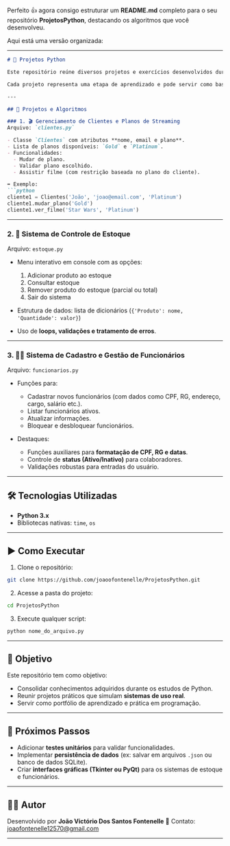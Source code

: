 Perfeito 👍 agora consigo estruturar um **README.md** completo para o seu repositório **ProjetosPython**, destacando os algoritmos que você desenvolveu.

Aqui está uma versão organizada:

---

````markdown
# 🐍 Projetos Python  

Este repositório reúne diversos projetos e exercícios desenvolvidos durante meus estudos em **Python 3**, com foco em **programação orientada a objetos, manipulação de listas, estruturas de repetição, funções e boas práticas**.  

Cada projeto representa uma etapa de aprendizado e pode servir como base para estudos, revisões ou evolução futura.  

---

## 📂 Projetos e Algoritmos  

### 1. 🎬 Gerenciamento de Clientes e Planos de Streaming  
Arquivo: `clientes.py`  

- Classe `Clientes` com atributos **nome, email e plano**.  
- Lista de planos disponíveis: `Gold` e `Platinum`.  
- Funcionalidades:  
  - Mudar de plano.  
  - Validar plano escolhido.  
  - Assistir filme (com restrição baseada no plano do cliente).  

➡️ Exemplo:  
```python
cliente1 = Clientes('João', 'joao@email.com', 'Platinum')
cliente1.mudar_plano('Gold')
cliente1.ver_filme('Star Wars', 'Platinum')
````

---

### 2. 🏪 Sistema de Controle de Estoque

Arquivo: `estoque.py`

* Menu interativo em console com as opções:

  1. Adicionar produto ao estoque
  2. Consultar estoque
  3. Remover produto do estoque (parcial ou total)
  4. Sair do sistema

* Estrutura de dados: lista de dicionários (`{'Produto': nome, 'Quantidade': valor}`)

* Uso de **loops, validações e tratamento de erros**.

---

### 3. 👨‍💼 Sistema de Cadastro e Gestão de Funcionários

Arquivo: `funcionarios.py`

* Funções para:

  * Cadastrar novos funcionários (com dados como CPF, RG, endereço, cargo, salário etc.).
  * Listar funcionários ativos.
  * Atualizar informações.
  * Bloquear e desbloquear funcionários.

* Destaques:

  * Funções auxiliares para **formatação de CPF, RG e datas**.
  * Controle de **status (Ativo/Inativo)** para colaboradores.
  * Validações robustas para entradas do usuário.

---

## 🛠️ Tecnologias Utilizadas

* **Python 3.x**
* Bibliotecas nativas: `time`, `os`

---

## ▶️ Como Executar

1. Clone o repositório:

```bash
git clone https://github.com/joaoofontenelle/ProjetosPython.git
```

2. Acesse a pasta do projeto:

```bash
cd ProjetosPython
```

3. Execute qualquer script:

```bash
python nome_do_arquivo.py
```

---

## 🎯 Objetivo

Este repositório tem como objetivo:

* Consolidar conhecimentos adquiridos durante os estudos de Python.
* Reunir projetos práticos que simulam **sistemas de uso real**.
* Servir como portfólio de aprendizado e prática em programação.

---

## 📌 Próximos Passos

* Adicionar **testes unitários** para validar funcionalidades.
* Implementar **persistência de dados** (ex: salvar em arquivos `.json` ou banco de dados SQLite).
* Criar **interfaces gráficas (Tkinter ou PyQt)** para os sistemas de estoque e funcionários.

---

## 👨‍💻 Autor

Desenvolvido por **João Victório Dos Santos Fontenelle**
📧 Contato: [joaofontenelle12570@gmail.com](mailto:joaofontenelle12570@gmail.com)

---
